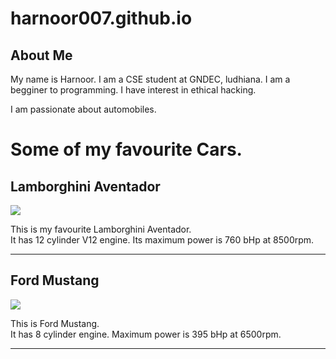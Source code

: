 # harnoor007.github.io
<html>
<head>
<title>My first Website</title>
</head>

<body>
<h2>About Me</h2>
<p>My name is Harnoor. I am a CSE student at GNDEC, ludhiana. I am a begginer to programming. I have interest in ethical hacking.</p>
<p>I am passionate about automobiles.</p>
<h1>Some of my favourite Cars.</h1>
<h2>Lamborghini Aventador</h2>
<img src="https://stimg.cardekho.com/images/carexteriorimages/930x620/Lamborghini/Aventador/6721/Lamborghini-Aventador-SVJ/1621849426405/front-left-side-47.jpg?tr=w-880,h-495"/>
<p>This is my favourite Lamborghini Aventador.<br/>It has 12 cylinder V12 engine. Its maximum power is 760 bHp at 8500rpm.</p>
<hr/>
<h2>Ford Mustang</h2>
<img src="https://images.unsplash.com/photo-1547744152-14d985cb937f?ixlib=rb-1.2.1&ixid=MnwxMjA3fDB8MHxwaG90by1wYWdlfHx8fGVufDB8fHx8&auto=format&fit=crop&w=870&q=80"/>
<p>This is Ford Mustang.<br/>It has 8 cylinder engine. Maximum power is 395 bHp at 6500rpm.<p/>
<hr/>

